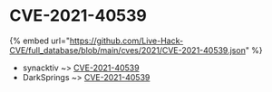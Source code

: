 # CVE-2021-40539
{% embed url="https://github.com/Live-Hack-CVE/full_database/blob/main/cves/2021/CVE-2021-40539.json" %}

* synacktiv ~> [CVE-2021-40539](https://www.alice-snow.ru/2021/database/cve-2021-40539/cve-2021-40539-synacktiv)
* DarkSprings ~> [CVE-2021-40539](https://www.alice-snow.ru/2021/database/cve-2021-40539/cve-2021-40539-darksprings)